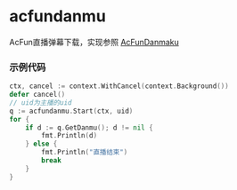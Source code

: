 # acfundanmu
AcFun直播弹幕下载，实现参照 [AcFunDanmaku](https://github.com/wpscott/AcFunDanmaku/tree/master/AcFunDanmu)

### 示例代码
```go
ctx, cancel := context.WithCancel(context.Background())
defer cancel()
// uid为主播的uid
q := acfundanmu.Start(ctx, uid)
for {
    if d := q.GetDanmu(); d != nil {
        fmt.Println(d)
    } else {
        fmt.Println("直播结束")
        break
    }
}
```

